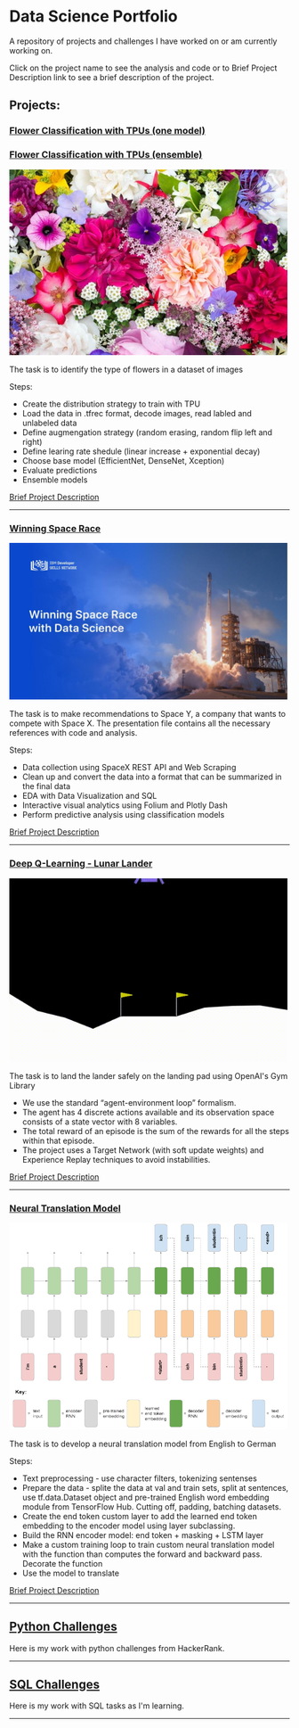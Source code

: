 # Data Science Portfolio

A repository of projects and challenges I have worked on or am currently working on.

Click on the project name to see the analysis and code or to Brief Project Description link to see a brief description of the project.

## Projects:

### [Flower Classification with TPUs (one model)](https://github.com/Nazalekser/portfolio/blob/main/Projects/Flower%20Classification%20with%20TPUs/flower-classification-with-tpus-one-model.ipynb)
### [Flower Classification with TPUs (ensemble)](https://github.com/Nazalekser/portfolio/blob/main/Projects/Flower%20Classification%20with%20TPUs/flower-classification-with-tpus-ensemble.ipynb)

   <img src="https://github.com/Nazalekser/portfolio/blob/main/Projects/Flower Classification with TPUs/images/flowers.jpg" width="500">

The task is to identify the type of flowers in a dataset of images
    
Steps:
* Create the distribution strategy to train with TPU
* Load the data in .tfrec format, decode images, read labled and unlabeled data
* Define augmengation strategy (random erasing, random flip left and right)
* Define learing rate shedule (linear increase + exponential decay)
* Choose base model (EfficientNet, DenseNet, Xception)
* Evaluate predictions
* Ensemble models

[Brief Project Description](https://github.com/Nazalekser/portfolio/blob/main/Projects/Flower%20Classification%20with%20TPUs/Readme.md)
   
---

### [Winning Space Race](https://docs.google.com/presentation/d/1DRCCmKFTf5TxLaYAUW6bv3_el0f9WQzFUWUNY41vrP0/edit?usp=drive_link)
   
  <img src="https://github.com/Nazalekser/portfolio/blob/main/Projects/Winning%20Space%20Race/My%20presentation.jpg" width="500">

The task is to make recommendations to Space Y, a company that wants to compete with Space X. The presentation file contains all the necessary references with code and analysis.

Steps:
* Data collection using SpaceX REST API and Web Scraping
* Clean up and convert the data into a format that can be summarized in the final data
* EDA with Data Visualization and SQL
* Interactive visual analytics using Folium and Plotly Dash
* Perform predictive analysis using classification models

[Brief Project Description](https://github.com/Nazalekser/portfolio/blob/main/Projects/Winning%20Space%20Race/Readme.md)

---

### [Deep Q-Learning - Lunar Lander](https://github.com/Nazalekser/portfolio/blob/main/Projects/Luna_Lander_Project/Lunar_Lander.ipynb)

   <img src="https://github.com/Nazalekser/portfolio/blob/main/Projects/Luna_Lander_Project/videos/lunar_lander.gif" width="500">

The task is to land the lander safely on the landing pad using OpenAI's Gym Library

* We use the standard “agent-environment loop” formalism.
* The agent has 4 discrete actions available and its observation space consists of a state vector with 8 variables.
* The total reward of an episode is the sum of the rewards for all the steps within that episode.
* The project uses a Target Network (with soft update weights) and Experience Replay techniques to avoid instabilities.

[Brief Project Description](https://github.com/Nazalekser/portfolio/blob/main/Projects/Luna_Lander_Project/Readme.md)

---

### [Neural Translation Model](https://github.com/Nazalekser/portfolio/blob/main/Projects/Neural%20translation%20model/2_5_Capstone_Project.ipynb)

   <img src="https://github.com/Nazalekser/portfolio/blob/main/Projects/Neural%20translation%20model/neural_translation_model_and_key.jpg" width="500">

The task is to develop a neural translation model from English to German

Steps:
* Text preprocessing - use character filters, tokenizing sentenses
* Prepare the data - splite the data at val and train sets, split at sentences, use tf.data.Dataset object and  pre-trained English word embedding module from TensorFlow Hub. Cutting off, padding, batching datasets.
* Create the end token custom layer to add the learned end token embedding to the encoder model using layer subclassing.
* Build the RNN encoder model: end token + masking  + LSTM layer
* Make a custom training loop to train custom neural translation model with the function than computes the forward and backward pass. Decorate the function
* Use the model to translate

[Brief Project Description](https://github.com/Nazalekser/portfolio/blob/main/Projects/Neural%20translation%20model/Readme.md)

---

## [Python Challenges](https://github.com/Nazalekser/portfolio/tree/main/Python)

Here is my work with python challenges from HackerRank.

---

## [SQL Challenges]()

Here is my work with SQL tasks as I'm learning.

---
